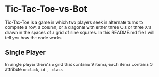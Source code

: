 # Tic-Tac-Toe-vs-Bot
Tic-Tac-Toe is a game in which two players seek in alternate turns to complete a row, a column, or a diagonal with either three O's or three X's drawn in the spaces of a grid of nine squares. In this README.md file I will tell you how the code works.
</br>

<h2>Single Player</h2>

In single player there's a grid that contains 9 items, each items contains 3 attribute ```onclick```, ```id ```, ``` class``` 

```
